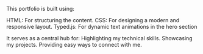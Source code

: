 This portfolio is built using:

HTML: For structuring the content.
CSS: For designing a modern and responsive layout.
Typed.js: For dynamic text animations in the hero section

It serves as a central hub for:
Highlighting my technical skills.
Showcasing my projects.
Providing easy ways to connect with me.
